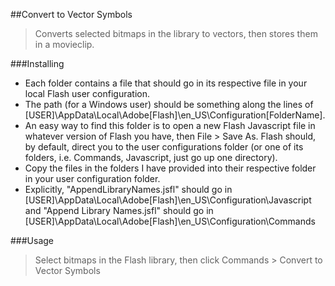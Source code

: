 ##Convert to Vector Symbols
>Converts selected bitmaps in the library to vectors, then stores them in a movieclip.

###Installing
-  Each folder contains a file that should go in its respective file in your local Flash user configuration.
-  The path (for a Windows user) should be something along the lines of [USER]\AppData\Local\Adobe\[Flash]\en_US\Configuration\[FolderName].
-  An easy way to find this folder is to open a new Flash Javascript file in whatever version of Flash you have, then File > Save As. Flash should, by default, direct you to the user configurations folder (or one of its folders, i.e. Commands, Javascript, just go up one directory).
-  Copy the files in the folders I have provided into their respective folder in your user configuration folder.
-  Explicitly, "AppendLibraryNames.jsfl" should go in [USER]\AppData\Local\Adobe\[Flash]\en_US\Configuration\Javascript and "Append Library Names.jsfl" should go in [USER]\AppData\Local\Adobe\[Flash]\en_US\Configuration\Commands

###Usage
>Select bitmaps in the Flash library, then click Commands > Convert to Vector Symbols